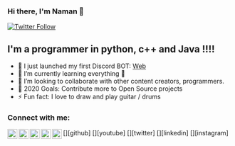 ### Hi there, I'm Naman 👋


[![Twitter Follow](https://img.shields.io/twitter/follow/Zatan2020?color=1DA1F2&logo=twitter&style=for-the-badge)](https://twitter.com/intent/follow?original_referer=https%3A%2F%2Fgithub.com%2FZatan2020&screen_name=Zatan2020)

## I'm a programmer in python, c++ and Java !!!!

- 🔭 I just launched my first Discord BOT: [Web](discord.gg/rooter)
- 🌱 I’m currently learning everything 🤣
- 👯 I’m looking to collaborate with other content creators, programmers.
- 🥅 2020 Goals: Contribute more to Open Source projects
- ⚡ Fun fact: I love to draw and play guitar / drums

### Connect with me:
[<img align="left" alt="Naman794 | YouTube" width="22px" src="https://cdn.jsdelivr.net/npm/simple-icons@v3/icons/github.svg" />][github]
[<img align="left" alt="Naman794 | YouTube" width="22px" src="https://cdn.jsdelivr.net/npm/simple-icons@v3/icons/youtube.svg" />][youtube]
[<img align="left" alt="Naman794 | Twitter" width="22px" src="https://cdn.jsdelivr.net/npm/simple-icons@v3/icons/twitter.svg" />][twitter]
[<img align="left" alt="Naman794 | LinkedIn" width="22px" src="https://cdn.jsdelivr.net/npm/simple-icons@v3/icons/linkedin.svg" />][linkedin]
[<img align="left" alt="Naman794 | Instagram" width="22px" src="https://cdn.jsdelivr.net/npm/simple-icons@v3/icons/instagram.svg" />][instagram]

<br />


